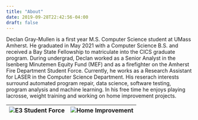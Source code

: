 ```yaml
---
title: "About"
date: 2019-09-28T22:42:56-04:00
draft: false
---
```


Declan Gray-Mullen is a first year M.S. Computer Science student at UMass Amherst. He graduated in May 2021 with a Computer Science B.S. and received a Bay State Fellowship to matriculate into the CICS graduate program. During undergrad, Declan worked as a Senior Analyst in the Isenberg Minutemen Equity Fund (MEF) and as a firefighter on the Amherst Fire Department Student Force. Currently, he works as a Research Assistant for LASER in the Computer Science Department. His reserach interests surround automated program repair, data science, software testing, program analysis and machine learning. In his free time he enjoys playing lacrosse, weight training and working on home improvement projects.



![E3 Student Force](/images/graduation.jpg) | ![Home Improvement](/images/homeimprovement.jpg)
------------ | -------------